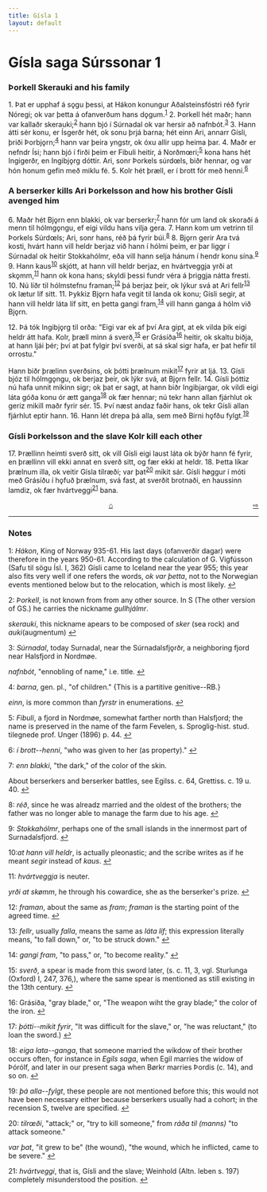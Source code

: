 ```yaml
---
title: Gísla 1
layout: default
---
```


# Gísla saga Súrssonar 1

### Þorkell Skerauki and his family

1\. Þat er upphaf á s&#x1EB;gu þessi, at Hákon konungur Aðalsteinsfóstri réð fyrir Nóregi; ok var þetta á ofanverðum hans d&#x1EB;gum.<sup id="a1">[1](#myfootnote1)</sup> 2. Þorkell hét maðr; hann var kallaðr skerauki;<sup id="a2">[2](#myfootnote2)</sup> hann bjó í Súrnadal ok var hersir að nafnbót.<sup id="a3">[3](#myfootnote3)</sup> 3. Hann átti sér konu, er Ísgerðr hét, ok sonu þrjá barna; hét einn Ari, annarr Gísli, þriði Þorbj&#x1EB;rn;<sup id="a4">[4](#myfootnote4)</sup> hann var þeira yngstr, ok óxu allir upp heima þar. 4. Maðr er nefndr Ísi; hann bjó í firði þeim er Fibuli heitir, á Norðm&oelig;ri;<sup id="a5">[5](#myfootnote5)</sup> kona hans hét Ingigerðr, en Ingibj&#x1EB;rg dóttir. Ari, sonr Þorkels súrd&oelig;ls, biðr hennar, og var hón honum gefin með miklu fé. 5. Kolr hét þræll, er í brott fór með henni.<sup id="a6">[6](#myfootnote6)</sup>

### A berserker kills Ari Þorkelsson and how his brother Gísli avenged him

6\. Maðr hét Bj&#x1EB;rn enn blakki, ok var berserkr;<sup id="a7">[7](#myfootnote7)</sup> hann fór um land ok skoraði á menn til hólmg&#x1EB;ngu, ef eigi vildu hans vilja gera. 7. Hann kom um vetrinn til Þorkels Súrd&oelig;ls; Ari, sonr hans, réð þá fyrir búi.<sup id="a8">[8](#myfootnote8)</sup> 8. Bj&#x1EB;rn gerir Ara tvá kosti, hvárt hann vill heldr berjaz við hann í hólmi þeim, er þar liggr í Súrnadal ok heitir Stokkahólmr, eða vill hann selja hánum í hendr konu sína.<sup id="a9">[9](#myfootnote9)</sup> 9. Hann kaus<sup id="a10">[10](#myfootnote10)</sup> skjótt, at hann vill heldr berjaz, en hvártveggja yrði at sk&#x1EB;mm,<sup id="a11">[11](#myfootnote11)</sup> hann ok kona hans; skyldi þessi fundr véra á þriggja nátta fresti. 10. Nú líðr til hólmstefnu framan;<sup id="a12">[12](#myfootnote12)</sup> þá berjaz þeir, ok lýkur svá at Ari fellr<sup id="a13">[13](#myfootnote13)</sup> ok lætur líf sitt. 11. Þykkiz Bj&#x1EB;rn hafa vegit til landa ok konu; Gísli segir, at hann vill heldr láta líf sitt, en þetta gangi fram,<sup id="a14">[14](#myfootnote14)</sup> vill hann ganga á hólm við Bj&#x1EB;rn.

12\. Þá tók Ingibj&#x1EB;rg til orða: "Eigi var ek af því Ara gipt, at ek vilda þik eigi heldr átt hafa. Kolr, þræll minn á sverð,<sup id="a15">[15](#myfootnote15)</sup> er Grásíða<sup id="a16">[16](#myfootnote16)</sup> heitir, ok skaltu biðja, at hann ljái þér; því at þat fylgir því sverði, at sá skal sigr hafa, er þat hefir til orrostu."

Hann biðr þrælinn sverðsins, ok þótti þrælnum mikit<sup id="a17">[17](#myfootnote17)</sup> fyrir at ljá. 13. Gísli bjóz til hólmg&#x1EB;ngu, ok berjaz þeir, ok lýkr svá, at Bj&#x1EB;rn fellr. 14. Gísli þóttiz nú hafa unnit mikinn sigr; ok þat er sagt, at hann biðr Ingibjargar, ok vildi eigi láta góða konu ór ætt ganga<sup id="a18">[18](#myfootnote18)</sup> ok fær hennar; nú tekr hann allan fjárhlut ok geriz mikill maðr fyrir sér. 15. Því næst andaz faðir hans, ok tekr Gísli allan fjárhlut eptir hann. 16. Hann lét drepa þá alla, sem með Birni h&#x1EB;fðu fylgt.<sup id="a19">[19](#myfootnote19)</sup>

### Gísli Þorkelsson and the slave Kolr kill each other

17\. Þrællinn heimti sverð sitt, ok vill Gísli eigi laust láta ok býðr hann fé fyrir, en þrællinn vill ekki annat en sverð sitt, og fær ekki at heldr. 18. Þetta líkar þrælnum illa, ok veitir Gísla tilræði; var þat<sup id="a20">[20](#myfootnote20)</sup> mikit sár. Gísli h&oslash;ggur í móti með Grásíðu í h&#x1EB;fuð þrælnum, svá fast, at sverðit brotnaði, en haussinn lamdiz, ok fær hvártveggi<sup id="a21">[21](#myfootnote21)</sup> bana.

<div style="float: right"><a href="http://rcblack.net/Gisla_saga/Gisla_2">⇨</a></div>
<div style="margin: 0 auto; width: 100px;"><a href="http://rcblack.net/Gisla_saga/Gisla_home">&#8962;</a></div>

---

### Notes

<a name="myfootnote1" id="f1">1</a>: _Hákon_, King of Norway 935-61. His last days (ofanverðir dagar) were therefore in the years 950-61. According to the calculation of G. Vigfússon (Safu til sögu Ísl. I, 362) Gísli came to Iceland near the year 955; this year also fits very well if one refers the words, _ok var þetta_, not to the Norwegian events mentioned below but to the relocation, which is most likely. [↩](#a1)

<a name="myfootnote2" id="f2">2</a>: _Þorkell_, is not known from from any other source. In S (The other version of GS.) he carries the nickname _gullhjálmr_.

_skerauki_, this nickname apears to be composed of _sker_ (sea rock) and _auki_(augmentum) [↩](#a2)

<a name="myfootnote3" id="f3">3</a>: _Súrnadal_, today Surnadal, near the Súrnadalsfj&#x1EB;rðr, a neighboring fjord near Halsfjord in Nordm&oslash;e.

_nafnbót_, "ennobling of name," i.e. title. [↩](#a3)

<a name="myfootnote4" id="f4">4</a>: _barna_, gen. pl., "of children." {This is a partitive genitive--RB.}

_einn_, is more common than _fyrstr_ in enumerations. [↩](#a4)

<a name="myfootnote5" id="f5">5</a>: _Fibuli_, a fjord in Nordm&oslash;e, somewhat farther north than Halsfjord; the name is preserved in the name of the farm Fevelen, s. Sproglig-hist. stud. tilegnede prof. Unger (1896) p. 44. [↩](#a5)

<a name="myfootnote6" id="f6">6</a>: _í brott--henni_, "who was given to her (as property)." [↩](#a6)

<a name="myfootnote7" id="f7">7</a>: _enn blakki_, "the dark," of the color of the skin.

About berserkers and berserker battles, see Egilss. c. 64, Grettiss. c. 19 u. 40. [↩](#a7)

<a name="myfootnote8" id="f8">8</a>: _réð_, since he was alreadz married and the oldest of the brothers; the father was no longer able to manage the farm due to his age. [↩](#a8)

<a name="myfootnote9" id="f9">9</a>: _Stokkahólmr_, perhaps one of the small islands in the innermost part of Surnadalsfjord. [↩](#a9)

<a name="myfootnote10" id="f10">10</a>:_at hann vill heldr_, is actually pleonastic; and the scribe writes as if he meant _segir_ instead of _kaus_. [↩](#a10)

<a name="myfootnote11" id="f11">11</a>: _hvártveggja_ is neuter.

_yrði at sk&oslash;mm_, he through his cowardice, she as the berserker's prize. [↩](#a11)

<a name="myfootnote12" id="f12">12</a>: _framan_, about the same as _fram_; _framan_ is the starting point of the agreed time. [↩](#a12)

<a name="myfootnote13" id="f13">13</a>: _fellr_, usually _falla_, means the same as _láta líf_; this expression literally means, "to fall down," or, "to be struck down." [↩](#a13)

<a name="myfootnote14" id="f14">14</a>: _gangi fram_, "to pass," or, "to become reality." [↩](#a14)

<a name="myfootnote15" id="f15">15</a>: _sverð_, a spear is made from this sword later, (s. c. 11, 3, vgl. Sturlunga (Oxford) I, 247, 376,), where the same spear is mentioned as still existing in the 13th century. [↩](#a15)

<a name="myfootnote16" id="f16">16</a>: Grásiða, "gray blade," or, "The weapon wiht the gray blade;" the color of the iron. [↩](#a16)

<a name="myfootnote17" id="f17">17</a>: _þótti--mikit fyrir_, "It was difficult for the slave," or, "he was reluctant," (to loan the sword.) [↩](#a17)

<a name="myfootnote18" id="f18">18</a>: _eiga lata--ganga_, that someone married the wikdow of their brother occurs often, for instance in _Egils saga_, when Egil marries the widow of Þórólf, and later in our present saga when B&oslash;rkr marries Þordis (c. 14), and so on. [↩](#a18)

<a name="myfootnote19" id="f19">19</a>: _þá alla--fylgt_, these people are not mentioned before this; this would not have been necessary either because berserkers usually had a cohort; in the recension S, twelve are specified. [↩](#a19)

<a name="myfootnote20" id="f20">20</a>: _tilr&oelig;ði_, "attack;" or, "try to kill someone," from _ráða til (manns)_ "to attack someone."

_var þat_, "it grew to be" (the wound), "the wound, which he inflicted, came to be severe." [↩](#a20)

<a name="myfootnote21" id="f21">21</a>: _hvártveggi_, that is, Gísli and the slave; Weinhold (Altn. leben s. 197) completely misunderstood the position. [↩](#a21)
